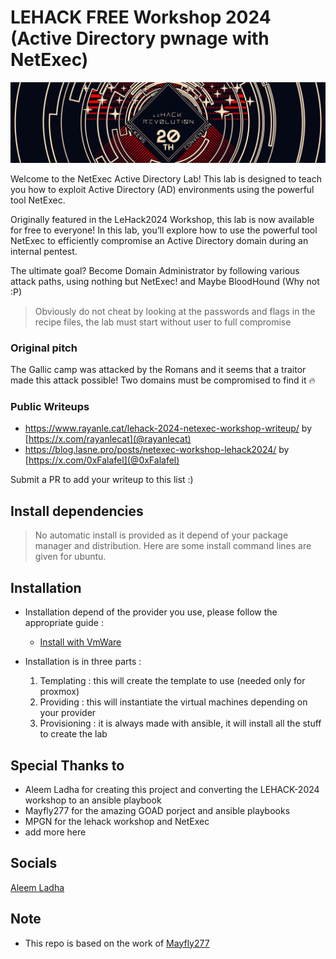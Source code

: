 # LEHACK FREE Workshop 2024 (Active Directory pwnage with NetExec)

<div>
<img src="./lehack-2024.png"/>
</div>

Welcome to the NetExec Active Directory Lab! This lab is designed to teach you how to exploit Active Directory (AD) environments using the powerful tool NetExec.

Originally featured in the LeHack2024 Workshop, this lab is now available for free to everyone! In this lab, you’ll explore how to use the powerful tool NetExec to efficiently compromise an Active Directory domain during an internal pentest.

The ultimate goal? Become Domain Administrator by following various attack paths, using nothing but NetExec! and Maybe BloodHound (Why not :P)

> Obviously do not cheat by looking at the passwords and flags in the recipe files, the lab must start without user to full compromise


### Original pitch

The Gallic camp was attacked by the Romans and it seems that a traitor made this attack possible! Two domains must be compromised to find it 🔥

### Public Writeups

- https://www.rayanle.cat/lehack-2024-netexec-workshop-writeup/ by [https://x.com/rayanlecat](@rayanlecat)
- https://blog.lasne.pro/posts/netexec-workshop-lehack2024/ by [https://x.com/0xFalafel](@0xFalafel)

Submit a PR to add your writeup to this list :)

## Install dependencies

> No automatic install is provided as it depend of your package manager and distribution. Here are some install command lines are given for ubuntu.

## Installation

- Installation depend of the provider you use, please follow the appropriate guide :
  - [Install with VmWare](./docs/install_with_vmware.md)

- Installation is in three parts :
  1. Templating : this will create the template to use (needed only for proxmox) 
  2. Providing : this will instantiate the virtual machines depending on your provider
  3. Provisioning : it is always made with ansible, it will install all the stuff to create the lab

## Special Thanks to

- Aleem Ladha for creating this project and converting the LEHACK-2024 workshop to an ansible playbook  
- Mayfly277 for the amazing GOAD porject and ansible playbooks
- MPGN for the lehack workshop and NetExec
- add more here

## Socials

<a target="_blank" rel="noopener noreferrer" href="https://x.com/intent/follow?screen_name=ladhaaleem" title="Follow">Aleem Ladha</a>
## Note 
- This repo is based on the work of [Mayfly277](https://github.com/Orange-Cyberdefense/GOAD/)
